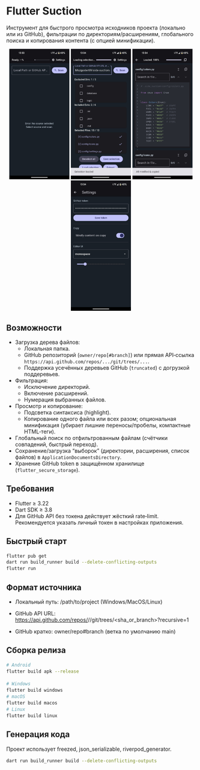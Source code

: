 # Flutter Suction

Инструмент для быстрого просмотра исходников проекта (локально или из GitHub), фильтрации по директориям/расширениям, глобального поиска и копирования контента (с опцией минификации).

<p align="center">
  <img src="docs/1.jpg" width="160" />
  <img src="docs/2.jpg" width="160" />
  <img src="docs/3.jpg" width="160" />
  <img src="docs/4.jpg" width="160" />
</p>

## Возможности

- Загрузка дерева файлов:
  - Локальная папка.
  - GitHub репозиторий (`owner/repo[#branch]`) или прямая API‑ссылка `https://api.github.com/repos/.../git/trees/...`.
  - Поддержка усечённых деревьев GitHub (`truncated`) с догрузкой поддеревьев.
- Фильтрация:
  - Исключение директорий.
  - Включение расширений.
  - Нумерация выбранных файлов.
- Просмотр и копирование:
  - Подсветка синтаксиса (highlight).
  - Копирование одного файла или всех разом; опциональная минификация (убирает лишние переносы/пробелы, компактные HTML‑теги).
- Глобальный поиск по отфильтрованным файлам (счётчики совпадений, быстрый переход).
- Сохранение/загрузка “выборок” (директории, расширения, список файлов) в `ApplicationDocumentsDirectory`.
- Хранение GitHub token в защищённом хранилище (`flutter_secure_storage`).

## Требования

- Flutter ≥ 3.22
- Dart SDK ≥ 3.8
- Для GitHub API без токена действует жёсткий rate‑limit. Рекомендуется указать личный токен в настройках приложения.

## Быстрый старт

```bash
flutter pub get
dart run build_runner build --delete-conflicting-outputs
flutter run
```

## Формат источника
- Локальный путь: /path/to/project (Windows/MacOS/Linux)

- GitHub API URL: https://api.github.com/repos/<owner>/<repo>/git/trees/<sha_or_branch>?recursive=1

- GitHub кратко: owner/repo#branch (ветка по умолчанию main)

## Сборка релиза
```bash
# Android
flutter build apk --release

# Windows
flutter build windows
# macOS
flutter build macos
# Linux
flutter build linux
```

## Генерация кода
Проект использует freezed, json_serializable, riverpod_generator.

```bash
dart run build_runner build --delete-conflicting-outputs
```
